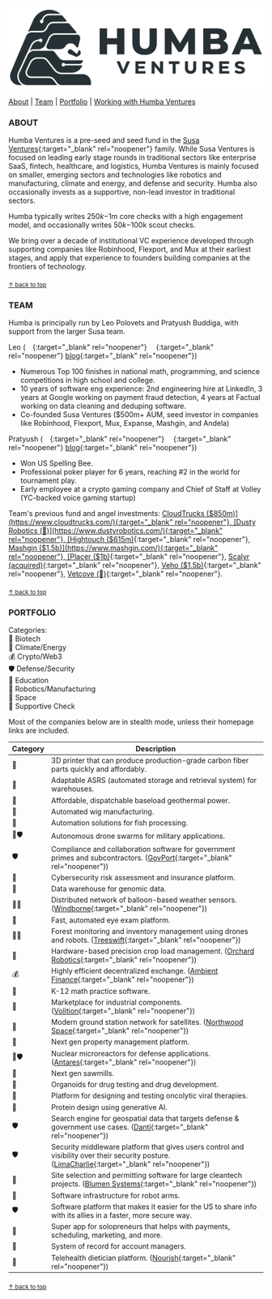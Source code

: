 <a href="#top"></a>
![Logo](humba_logo.png)

[About](https://humbaventures.com/#about) &#124; [Team](https://humbaventures.com/#team) &#124; [Portfolio](https://humbaventures.com/#portfolio) &#124; [Working with Humba Ventures](https://humbaventures.com/support)

### ABOUT

Humba Ventures is a pre-seed and seed fund in the [Susa Ventures](https://www.susaventures.com/){:target="_blank" rel="noopener"} family. While Susa Ventures is focused on leading early stage rounds in traditional sectors like enterprise SaaS, fintech, healthcare, and logistics, Humba Ventures is mainly focused on smaller, emerging sectors and technologies like robotics and manufacturing, climate and energy, and defense and security. Humba also occasionally invests as a supportive, non-lead investor in traditional sectors.

Humba typically writes $250k-$1m core checks with a high engagement model, and occasionally writes $50k-$100k scout checks.

We bring over a decade of institutional VC experience developed through supporting companies like Robinhood, Flexport, and Mux at their earliest stages, and apply that experience to founders building companies at the frontiers of technology.

<sub>[↑ back to top](#top)</sub>

### TEAM

Humba is principally run by Leo Polovets and Pratyush Buddiga, with support from the larger Susa team.

Leo ([<img src="../linkedin_logo.png" width="14" height="14">](https://www.linkedin.com/in/lpolovets/){:target="_blank" rel="noopener"} [<img src="../twitter_logo.png" width="14" height="14">](https://twitter.com/lpolovets){:target="_blank" rel="noopener"} [blog](https://www.codingvc.com){:target="_blank" rel="noopener"})
- Numerous Top 100 finishes in national math, programming, and science competitions in high school and college.
- 10 years of software eng experience: 2nd engineering hire at LinkedIn, 3 years at Google working on payment fraud detection, 4 years at Factual working on data cleaning and deduping software.
- Co-founded Susa Ventures ($500m+ AUM, seed investor in companies like Robinhood, Flexport, Mux, Expanse, Mashgin, and Andela)

Pratyush ([<img src="../linkedin_logo.png" width="14" height="14">](https://www.linkedin.com/in/pratyush-buddiga-9238b4156/){:target="_blank" rel="noopener"} [<img src="../twitter_logo.png" width="14" height="14">](https://twitter.com/pratyushbuddiga){:target="_blank" rel="noopener"} [blog](https://pratyushbuddiga.substack.com/){:target="_blank" rel="noopener"})
- Won US Spelling Bee.
- Professional poker player for 6 years, reaching \#2 in the world for tournament play.
- Early employee at a crypto gaming company and Chief of Staff at Volley (YC-backed voice gaming startup)


Team's previous fund and angel investments: [CloudTrucks ($850m)](https://www.cloudtrucks.com/){:target="_blank" rel="noopener"}, [Dusty Robotics (🤫)](https://www.dustyrobotics.com/){:target="_blank" rel="noopener"}, [Hightouch ($615m)](https://hightouch.com/){:target="_blank" rel="noopener"}, [Mashgin ($1.5b)](https://www.mashgin.com/){:target="_blank" rel="noopener"}, [Placer ($1b)](https://www.placer.ai/){:target="_blank" rel="noopener"}, [Scalyr (acquired)](https://www.dataset.com/){:target="_blank" rel="noopener"}, [Veho ($1.5b)](https://shipveho.com/){:target="_blank" rel="noopener"}, [Vetcove (🤫)](https://www.vetcove.com/){:target="_blank" rel="noopener"}.

<sub>[↑ back to top](#top)</sub>

### PORTFOLIO

Categories:<br>
🧬 Biotech<br>
🔋 Climate/Energy<br>
💰 Crypto/Web3<br>
🛡️ Defense/Security<br>
🏫 Education<br>
🤖 Robotics/Manufacturing<br>
🚀 Space<br>
🤝 Supportive Check

Most of the companies below are in stealth mode, unless their homepage links are included.

| Category | Description |
| --- | --- |
| 🤖 | 3D printer that can produce production-grade carbon fiber parts quickly and affordably. |
| 🤖 | Adaptable ASRS (automated storage and retrieval system) for warehouses. |
| 🔋 | Affordable, dispatchable baseload geothermal power. |
| 🤖 | Automated wig manufacturing. |
| 🤖 | Automation solutions for fish processing. |
| 🤖🛡️ | Autonomous drone swarms for military applications. |
| 🛡️ | Compliance and collaboration software for government primes and subcontractors. ([GovPort](https://www.govport.com/){:target="_blank" rel="noopener"}) |
| 🤖 | Cybersecurity risk assessment and insurance platform. |
| 🧬 | Data warehouse for genomic data. |
| 🔋🤖 | Distributed network of balloon-based weather sensors. ([Windborne](https://windbornesystems.com/){:target="_blank" rel="noopener"}) |
| 🤖 | Fast, automated eye exam platform. |
| 🔋🤖 | Forest monitoring and inventory management using drones and robots. ([Treeswift](https://www.treeswift.com/){:target="_blank" rel="noopener"}) |
| 🤖 | Hardware-based precision crop load management. ([Orchard Robotics](https://www.orchard-robotics.com/){:target="_blank" rel="noopener"}) |
| 💰 | Highly efficient decentralized exchange. ([Ambient Finance](https://us.ambient.finance/){:target="_blank" rel="noopener"}) |
| 🏫 | K-12 math practice software. |
| 🤖 | Marketplace for industrial components. ([Volition](https://www.govolition.com/){:target="_blank" rel="noopener"}) |
| 🚀 | Modern ground station network for satellites. ([Northwood Space](https://www.northwoodspace.io/){:target="_blank" rel="noopener"}) |
| 🤝 | Next gen property management platform. |
| 🔋🛡️ | Nuclear microreactors for defense applications. ([Antares](https://www.antaresindustries.com/){:target="_blank" rel="noopener"}) |
| 🤖 | Next gen sawmills. |
| 🧬 | Organoids for drug testing and drug development. |
| 🧬 | Platform for designing and testing oncolytic viral therapies. |
| 🧬 | Protein design using generative AI. |
| 🛡️ | Search engine for geospatial data that targets defense & government use cases. ([Danti](https://danti.ai/){:target="_blank" rel="noopener"}) |
| 🛡️ | Security middleware platform that gives users control and visibility over their security posture. ([LimaCharlie](https://limacharlie.io/){:target="_blank" rel="noopener"}) |
| 🔋 | Site selection and permitting software for large cleantech projects. ([Blumen Systems](https://www.blumensystems.com/){:target="_blank" rel="noopener"})  |
| 🤖 | Software infrastructure for robot arms. |
| 🛡️ | Software platform that makes it easier for the US to share info with its allies in a faster, more secure way. |
| 🤝 | Super app for solopreneurs that helps with payments, scheduling, marketing, and more. |
| 🤝 | System of record for account managers. |
| 🤝 | Telehealth dietician platform. ([Nourish](https://www.usenourish.com/){:target="_blank" rel="noopener"}) |

<sub>[↑ back to top](#top)</sub>

